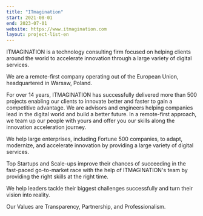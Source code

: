 ```yaml
---
title: "ITmagination"
start: 2021-08-01
end: 2023-07-01
website: https://www.itmagination.com
layout: project-list-en
---
```


ITMAGINATION is a technology consulting firm focused on helping clients around the world to accelerate innovation through a large variety of digital services.

We are a remote-first company operating out of the European Union, headquartered in Warsaw, Poland.

For over 14 years, ITMAGINATION has successfully delivered more than 500 projects enabling our clients to innovate better and faster to gain a competitive advantage. We are advisors and engineers helping companies lead in the digital world and build a better future. In a remote-first approach, we team up our people with yours and offer you our skills along the innovation acceleration journey.

We help large enterprises, including Fortune 500 companies, to adapt, modernize, and accelerate innovation by providing a large variety of digital services.

Top Startups and Scale-ups improve their chances of succeeding in the fast-paced go-to-market race with the help of ITMAGINATION's team by providing the right skills at the right time.

We help leaders tackle their biggest challenges successfully and turn their vision into reality.

Our Values are Transparency, Partnership, and Professionalism.
